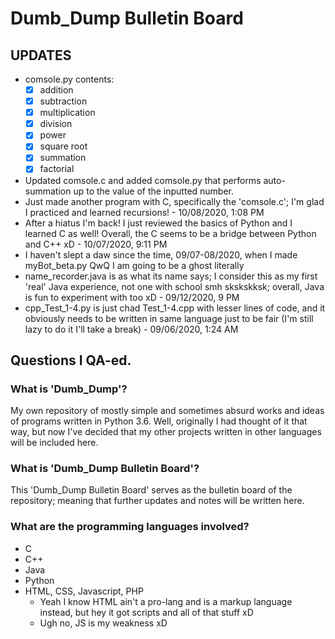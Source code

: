 # Dumb_Dump Bulletin Board
## UPDATES
  - comsole.py contents:
    - [x] addition
    - [x] subtraction
    - [x] multiplication
    - [x] division
    - [x] power
    - [x] square root
    - [x] summation
    - [x] factorial
  - Updated comsole.c and added comsole.py that performs auto-summation up to the value of the inputted number.
  - Just made another program with C, specifically the 'comsole.c'; I'm glad I practiced and
  learned recursions! - 10/08/2020, 1:08 PM
  - After a hiatus I'm back! I just reviewed the basics of Python and I learned C as well!
  Overall, the C seems to be a bridge between Python and C++ xD - 10/07/2020, 9:11 PM
  - I haven't slept a daw since the time, 09/07-08/2020, when I made myBot_beta.py
  QwQ I am going to be a ghost literally
  - name_recorder.java is as what its name says; I consider this as my first
  'real' Java experience, not one with school smh skskskksk; overall, Java
  is fun to experiment with too xD - 09/12/2020, 9 PM
  - cpp_Test_1-4.py is just chad Test_1-4.cpp with lesser lines of code,
  and it obviously needs to be written in same language just to be fair
  (I'm still lazy to do it I'll take a break) - 09/06/2020, 1:24 AM
## Questions I QA-ed.
### What is 'Dumb_Dump'?
My own repository of mostly simple and sometimes absurd works and ideas of programs
written in Python 3.6. Well, originally I had thought of it that way, but now I've decided
that my other projects written in other languages will be included here.
### What is 'Dumb_Dump Bulletin Board'?
This 'Dumb_Dump Bulletin Board' serves as the bulletin board of the repository;
meaning that further updates and notes will be written here.
### What are the programming languages involved?
  - C
  - C++
  - Java
  - Python
  - HTML, CSS, Javascript, PHP
    - Yeah I know HTML ain't a pro-lang and is a markup language instead, but hey
    it got scripts and all of that stuff xD
    - Ugh no, JS is my weakness xD
